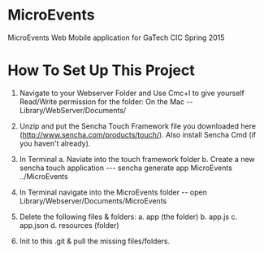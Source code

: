 MicroEvents
===========

MicroEvents Web Mobile application for GaTech CIC Spring 2015

How To Set Up This Project 
===========

1. Navigate to your Webserver Folder and Use Cmc+I to give yourself Read/Write permission for the folder: 
On the Mac -- Library/WebServer/Documents/

2. Unzip and put the Sencha Touch Framework file you downloaded here (http://www.sencha.com/products/touch/). Also install Sencha Cmd (if you haven't already).

3. In Terminal 
	a. Naviate into the touch framework folder
	b. Create a new sencha touch application --- sencha generate app MicroEvents ../MicroEvents

4. In Terminal navigate into the MicroEvents folder -- open Library/Webserver/Documents/MicroEvents

5. Delete the following files & folders: 
	a. app (the folder)
	b. app.js
	c. app.json
	d. resources (folder)

6. Init to this .git & pull the missing files/folders. 
